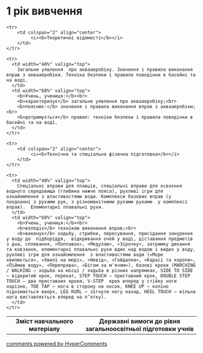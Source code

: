<div id="hypercomments_widget" class="js-hypercomments-widget invisible"></div>

1 рік вивчення
=============================

<table>
  <body>
    <tr>
      <td width="40%" align="center">
        <b>Зміст навчального матеріалу</b>
      </td>
      <td width="60%" align="center" valign="top">
        <b>Державні вимоги до рівня загальноосвітньої підготовки учнів</b>
      </td>
    </tr>

    <tr>
    	<td colspan="2" align="center">
    		 <i><b>Теоретичні відомості</b></i>
    	</td>
    </tr>

    <tr>
      <td width="40%" valign="top">
        Загальне уявлення  про аквааеробіку. Значення і правила виконання вправ з аквааеробіки. Техніка безпеки і правила поведінки в басейні та на воді.
      </td>
      <td width="60%" valign="top">
        <b>Учень, учениця:</b><br>
		<b>характеризує</b> загальне уявлення про аквааеробіку;<br>
		<b>пояснює:</b> значення і правила виконання вправ з аквааеробіки;<br>
		<b>дотримується</b> правил: техніки безпеки і правила поведінки в басейні та на воді.
      </td>
    </tr>

    <tr>
    	<td colspan="2" align="center">
    		 <i><b>Технічна та спеціальна фізична підготовка</b></i>
    	</td>
    </tr>

    <tr>
      <td width="40%" valign="top">
        Спеціальні вправи для плавців, спеціальні вправи для освоєння  водного середовища (глибина нижче пояса), рухливі ігри для ознайомлення з властивостями води. Комплекси базових вправ (у поєднанні з рухами рук, з різноманітними рухами руками  у комплексі вправ).  Елементарні плавальні рухи.
      </td>
      <td width="60%" valign="top">
        <b>Учень, учениця:</b><br>
        <b>володіє</b> технікою виконання вправ;<br>
        <b>виконує</b> ходьбу, стрибки, пересування, присідання занурення у воду до  підборіддя,  відкривання очей у воді, діставання предметів з дна, спливання, «Поплавок», «Медузою», «Зірочку», затримку дихання та ковзання, елементарні плавальні рухи вдих над водою і видих у воду, рухливі ігри для ознайомлення  з властивостями води («Море хвилюється», «Хвилі на морі», «Невід», «Гойдалки», «Карасі та коропи», «Піймав воду», «Переправа», «Бігом за м'ячем»), базові кроки (MARCHING / WALKING – ходьба на місці / ходьба в різних напрямках, SIDE TO SIDE – відкритий крок, перекат, STEP TOUCH – приставний крок, DOUBLE STEP TOUCH – два приставних кроки, V-STEP  крок вперед у стійку ноги нарізно, TOE TAP – нога в сторону на носок, KNEE UP – коліно піднімається вверх, LEG KURL – зігнути ногу назад, HEEL TOUCH – вільна нога виставляється вперед на п’ятку).
      </td>
    </tr>
  </body>
</table>

<div class="js-hypercomments-container">
    <a href="http://hypercomments.com" class="hc-link" title="comments widget">comments powered by HyperComments</a>
</div>